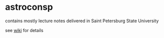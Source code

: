 # astroconsp

contains mostly lecture notes delivered in Saint Petersburg State University

see [wiki](https://github.com/tis-p30/astroconsp/wiki) for details
